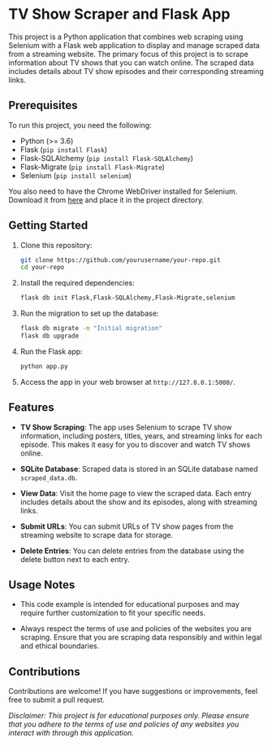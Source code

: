 
# TV Show Scraper and Flask App

This project is a Python application that combines web scraping using Selenium with a Flask web application to display and manage scraped data from a streaming website. The primary focus of this project is to scrape information about TV shows that you can watch online. The scraped data includes details about TV show episodes and their corresponding streaming links.

## Prerequisites

To run this project, you need the following:

- Python (>= 3.6)
- Flask (`pip install Flask`)
- Flask-SQLAlchemy (`pip install Flask-SQLAlchemy`)
- Flask-Migrate (`pip install Flask-Migrate`)
- Selenium (`pip install selenium`)

You also need to have the Chrome WebDriver installed for Selenium. Download it from [here](https://sites.google.com/chromium.org/driver/) and place it in the project directory.

## Getting Started

1. Clone this repository:

   ```bash
   git clone https://github.com/yourusername/your-repo.git
   cd your-repo
   ```

2. Install the required dependencies:

   ```bash
   flask db init Flask,Flask-SQLAlchemy,Flask-Migrate,selenium
   ```
3. Run the migration to set up the database:

   ```bash
   flask db migrate -m "Initial migration"
   flask db upgrade
   ```

4. Run the Flask app:

   ```bash
   python app.py
   ```

5. Access the app in your web browser at `http://127.0.0.1:5000/`.

## Features

- **TV Show Scraping**: The app uses Selenium to scrape TV show information, including posters, titles, years, and streaming links for each episode. This makes it easy for you to discover and watch TV shows online.

- **SQLite Database**: Scraped data is stored in an SQLite database named `scraped_data.db`.

- **View Data**: Visit the home page to view the scraped data. Each entry includes details about the show and its episodes, along with streaming links.

- **Submit URLs**: You can submit URLs of TV show pages from the streaming website to scrape data for storage.

- **Delete Entries**: You can delete entries from the database using the delete button next to each entry.

## Usage Notes

- This code example is intended for educational purposes and may require further customization to fit your specific needs.

- Always respect the terms of use and policies of the websites you are scraping. Ensure that you are scraping data responsibly and within legal and ethical boundaries.

## Contributions

Contributions are welcome! If you have suggestions or improvements, feel free to submit a pull request.

*Disclaimer: This project is for educational purposes only. Please ensure that you adhere to the terms of use and policies of any websites you interact with through this application.*


